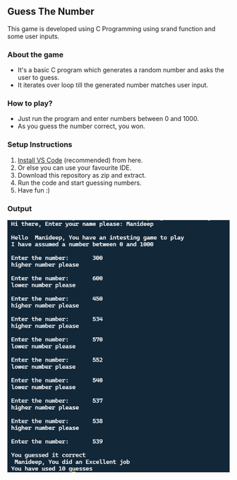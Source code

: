 ## Guess The Number
This game is developed using C Programming using srand function and some user inputs.

### About the game
- It's a basic C program which generates a random number and asks the user to guess.
- It iterates over loop till the generated number matches user input.

### How to play?
- Just run the program and enter numbers between 0 and 1000.
- As you guess the number correct, you won.

### Setup Instructions
1. <a href="https://code.visualstudio.com/Download"> Install VS Code</a> (recommended) from here.
2. Or else you can use your favourite IDE.
3. Download this repository as zip and extract.
4. Run the code and start guessing numbers.
5. Have fun :)

### Output
<img align="center" alt="output" src="guessnum.png">
